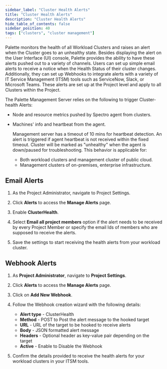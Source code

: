 ```yaml
---
sidebar_label: "Cluster Health Alerts"
title: "Cluster Health Alerts"
description: "Cluster Health Alerts"
hide_table_of_contents: false
sidebar_position: 40
tags: ["clusters", "cluster management"]
---
```



Palette monitors the health of all Workload Clusters and raises an alert when the Cluster goes to an unhealthy state. Besides displaying the alert on the User Interface (UI) console, Palette provides the ability to have these alerts pushed out to a variety of channels. Users can set up simple email alerts to receive a notice when the Health Status of their cluster changes. Additionally, they can set up Webhooks to integrate alerts with a variety of IT Service Management (ITSM) tools such as ServiceNow, Slack, or Microsoft Teams. These alerts are set up at the Project level and apply to all Clusters within the Project.

The Palette Management Server relies on the following to trigger Cluster-health Alerts:

* Node and resource metrics pushed by Spectro agent from clusters.


* Machines' info and heartbeat from the agent.

    Management server has a timeout of 10 mins for heartbeat detection. An alert is triggered if agent heartbeat is not received within the fixed timeout. Cluster will be marked as "unhealthy" when the agent is down/paused for troubleshooting. This behavior is applicable for:
  * Both workload clusters and management cluster of public cloud.
  * Management clusters of on-premises, enterprise infrastructure.

## Email Alerts
1. As the Project Administrator, navigate to Project Settings.


2. Click **Alerts** to access the **Manage Alerts** page.


3. Enable **ClusterHealth**.


4. Select **Email all project members** option if the alert needs to be received by every Project Member or specify the email Ids of members who are supposed to receive the alerts.


5. Save the settings to start receiving the health alerts from your workload cluster.

## Webhook Alerts

1.    As **Project Administrator**, navigate to **Project Settings**.


2. Click **Alerts** to access the **Manage Alerts** page.


3.    Click on **Add New Webhook**.


4.    Follow the Webhook creation wizard with the following details:
      * **Alert type** - ClusterHealth
      * **Method** - POST to Post the alert message to the hooked target
      * **URL** - URL of the target to be hooked to receive alerts
      * **Body** - JSON formatted alert message
      * **Headers** - Optional header as key-value pair depending on the target
      * **Active** - Enable to Disable the Webhook


5. Confirm the details provided to receive the health alerts for your workload clusters in your ITSM tools.




